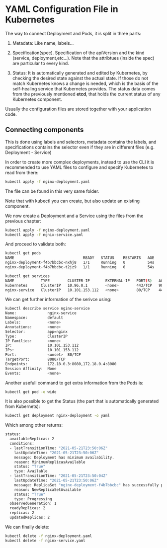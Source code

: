 # YAML Configuration File in Kubernetes

The way to connect Deployment and Pods, it is split in three parts:

1. Metadata: Like name, labels...


2. Specification(spec). Specification of the apiVersion and the kind (service, deployment,etc...). Note that the attribtues (inside the spec) are particular to every kind.


3. Status: It is automatically generated and edited by Kubernetes, by checking the desired state against the actual state. If those do not match Kubernetes knows a change is needed, which is the basis of the self-healing service that Kubernetes provides. The status data comes from the previously mentioned **etcd**, that holds the current status of any Kubernetes component.

Usually the configuration files are stored together with your application code.

## Connecting components


This is done using labels and selectors, metadata contains the labels, and specifications contains the selector even if they are in different files (e.g. Deployment - Service)

In order to create more complex deployments, instead to use the CLI it is recommended to use YAML files to configure and specify Kubernetes to read from there:


```sh
kubectl apply -f nginx-deployment.yaml
```

The file can be found in this very same folder.

Note that with kubectl you can create, but also update an existing component.

We now create a Deployment and a Service using the files from the previous chapter:

```sh
kubectl apply -f nginx-deployment.yaml
kubectl apply -f ngnix-service.yaml
```

And proceed to validate both:

```sh
kubectl get pods
NAME                               READY   STATUS    RESTARTS   AGE
nginx-deployment-f4b7bbcbc-nxhj8   1/1     Running   0          54s
nginx-deployment-f4b7bbcbc-t2jz9   1/1     Running   0          54s

```


```sh
kubectl get services
NAME            TYPE        CLUSTER-IP       EXTERNAL-IP   PORT(S)   AGE
kubernetes      ClusterIP   10.96.0.1        <none>        443/TCP   98m
nginx-service   ClusterIP   10.101.153.112   <none>        80/TCP    44s
```

We can get further information of the serivce using:

```sh
kubectl describe service nginx-service
Name:              nginx-service
Namespace:         default
Labels:            <none>
Annotations:       <none>
Selector:          app=nginx
Type:              ClusterIP
IP Families:       <none>
IP:                10.101.153.112
IPs:               10.101.153.112
Port:              <unset>  80/TCP
TargetPort:        8080/TCP
Endpoints:         172.18.0.3:8080,172.18.0.4:8080
Session Affinity:  None
Events:            <none>
```

Another usefull command to get extra information from the Pods is:

```sh
kubectl get pod -o wide
```

It is also possible to get the Status (the part that is automatically generated from Kubernets):

```sh
kubectl get deployment nginx-deployment -o yaml
```

Which among other returns:

```sh
status:
  availableReplicas: 2
  conditions:
  - lastTransitionTime: "2021-05-21T23:50:06Z"
    lastUpdateTime: "2021-05-21T23:50:06Z"
    message: Deployment has minimum availability.
    reason: MinimumReplicasAvailable
    status: "True"
    type: Available
  - lastTransitionTime: "2021-05-21T23:50:04Z"
    lastUpdateTime: "2021-05-21T23:50:06Z"
    message: ReplicaSet "nginx-deployment-f4b7bbcbc" has successfully progressed.
    reason: NewReplicaSetAvailable
    status: "True"
    type: Progressing
  observedGeneration: 1
  readyReplicas: 2
  replicas: 2
  updatedReplicas: 2
```

We can finally delete:


```sh
kubectl delete -f nginx-deployment.yaml
kubectl delete -f nginx-service.yaml
```